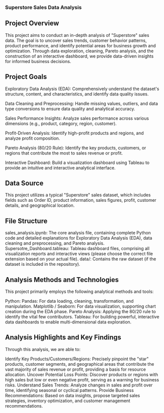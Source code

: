 ### Superstore Sales Data Analysis
## Project Overview
This project aims to conduct an in-depth analysis of "Superstore" sales data. The goal is to uncover sales trends, customer behavior patterns, product performance, and identify potential areas for business growth and optimization. Through data exploration, cleaning, Pareto analysis, and the construction of an interactive dashboard, we provide data-driven insights for informed business decisions.

## Project Goals
Exploratory Data Analysis (EDA): Comprehensively understand the dataset's structure, content, and characteristics, and identify data quality issues.

Data Cleaning and Preprocessing: Handle missing values, outliers, and data type conversions to ensure data quality and analytical accuracy.

Sales Performance Insights: Analyze sales performance across various dimensions (e.g., product, category, region, customer).

Profit-Driven Analysis: Identify high-profit products and regions, and analyze profit composition.

Pareto Analysis (80/20 Rule): Identify the key products, customers, or regions that contribute the most to sales revenue or profit.

Interactive Dashboard: Build a visualization dashboard using Tableau to provide an intuitive and interactive analytical interface.

## Data Source
This project utilizes a typical "Superstore" sales dataset, which includes fields such as Order ID, product information, sales figures, profit, customer details, and geographical location.

## File Structure
sales_analysis.ipynb: The core analysis file, containing complete Python code and detailed explanations for Exploratory Data Analysis (EDA), data cleaning and preprocessing, and Pareto analysis.
Supersotre_Dashboard.tableau: Tableau dashboard files, comprising all visualization reports and interactive views (please choose the correct file extension based on your actual file).
data/: Contains the raw dataset (if the dataset is included in the repository).

## Analysis Methods and Technologies
This project primarily employs the following analytical methods and tools:

Python:
Pandas: For data loading, cleaning, transformation, and manipulation.
Matplotlib / Seaborn: For data visualization, supporting chart creation during the EDA phase.
Pareto Analysis: Applying the 80/20 rule to identify the vital few contributors.
Tableau: For building powerful, interactive data dashboards to enable multi-dimensional data exploration.

## Analysis Highlights and Key Findings
Through this analysis, we are able to:

Identify Key Products/Customers/Regions: Precisely pinpoint the "star" products, customer segments, and geographical areas that contribute the vast majority of sales revenue or profit, providing a basis for resource allocation.
Uncover Potential Loss Points: Discover products or regions with high sales but low or even negative profit, serving as a warning for business risks.
Understand Sales Trends: Analyze changes in sales and profit over time, identifying seasonal or cyclical patterns.
Provide Business Recommendations: Based on data insights, propose targeted sales strategies, inventory optimization, and customer management recommendations.
